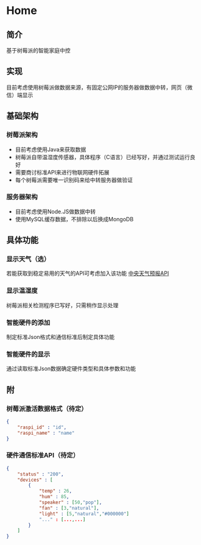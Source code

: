 # Home

## 简介

基于树莓派的智能家庭中控

## 实现

目前考虑使用树莓派做数据来源，有固定公网IP的服务器做数据中转，网页（微信）端显示

## 基础架构

### 树莓派架构

* 目前考虑使用Java来获取数据
* 树莓派自带温湿度传感器，具体程序（C语言）已经写好，并通过测试运行良好
* 需要商讨标准API来进行物联网硬件拓展
* 每个树莓派需要唯一识别码来给中转服务器做验证

### 服务器架构

* 目前考虑使用Node.JS做数据中转
* 使用MySQL缓存数据，不排除以后换成MongoDB

## 具体功能

### 显示天气（选）

若能获取到稳定易用的天气的API可考虑加入该功能
[中央天气预报API](https://github.com/jokermonn/-Api/blob/master/CenterWeather.md)

### 显示温湿度

树莓派相关检测程序已写好，只需稍作显示处理

### 智能硬件的添加

制定标准Json格式和通信标准后制定具体功能

### 智能硬件的显示

通过读取标准Json数据确定硬件类型和具体参数和功能

## 附

### 树莓派激活数据格式（待定）

```json
{
    "raspi_id" : "id",
    "raspi_name" : "name"
}
```

### 硬件通信标准API（待定）

```json
{
    "status" : "200",
    "devices" : [
        {
            "temp" : 26,
            "hum" : 85,
            "speaker" : [50,"pop"],
            "fan" : [3,"natural"],
            "light" : [5,"natural","#000000"]
            "..." : [...,...]
        }
    ]
}
```
